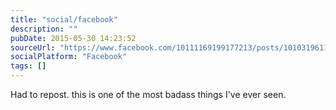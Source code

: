 ```yaml
---
title: "social/facebook"
description: ""
pubDate: 2015-05-30 14:23:52
sourceUrl: "https://www.facebook.com/10111169199177213/posts/10103196110490853"
socialPlatform: "Facebook"
tags: []
---
```


Had to repost. this is one of the most badass things I've ever seen.
